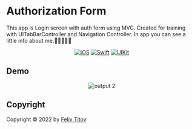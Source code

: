# Authorization Form

This app is Login screen with auth form using MVC. Created for training with UITabBarController and Navigation Controller.
In app you can see a little info about me.🤳🏼🙋🏻‍♂️

<div align="center">
  
  [![iOS](https://img.shields.io/badge/iOS-15.5-blue)](https://www.apple.com/ru/ios/ios-15/)
  [![Swift](https://img.shields.io/badge/Swift-5.5-orange)](https://developer.apple.com/documentation/swift)
  [![UIKit](https://img.shields.io/badge/UIKit-%20LTS-yellowgreen)](https://developer.apple.com/documentation/uikit)
 
</div>

## Demo

<div align="center">
  
  ![output 2](https://user-images.githubusercontent.com/56549889/171738943-885671f6-41b6-4d43-8046-3210207b7c5e.gif)

</div>

## Copyright

Copyright © 2022 by [Felix Titov](https://github.com/filtitov2001)
